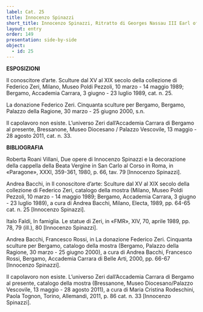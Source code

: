 ```yaml
---
label: Cat. 25
title: Innocenzo Spinazzi
short_title: Innocenzo Spinazzi, Ritratto di Georges Nassau III Earl of Cowper
layout: entry
order: 149
presentation: side-by-side
object:
  - id: 25
---
```


**ESPOSIZIONI**

Il conoscitore d’arte. Sculture dal XV al XIX secolo della collezione di Federico Zeri, Milano, Museo Poldi Pezzoli, 10 marzo - 14 maggio 1989; Bergamo, Accademia Carrara, 3 giugno - 23 luglio 1989, cat. n. 25.

La donazione Federico Zeri. Cinquanta sculture per Bergamo, Bergamo, Palazzo della Ragione, 30 marzo - 25 giugno 2000, s.n. 

Il capolavoro non esiste. L’universo Zeri dall’Accademia Carrara di Bergamo al presente, Bressanone, Museo Diocesano / Palazzo Vescovile, 13 maggio - 28 agosto 2011, cat. n. 33.


**BIBLIOGRAFIA**

Roberta Roani Villani, Due opere di Innocenzo Spinazzi e la decorazione della cappella della Beata Vergine in San Carlo al Corso in Roma, in «Paragone», XXXI, 359-361, 1980, p. 66, tav. 79 [Innocenzo Spinazzi].

Andrea Bacchi, in Il conoscitore d’arte: Sculture dal XV al XIX secolo della collezione di Federico Zeri, catalogo della mostra (Milano, Museo Poldi Pezzoli, 10 marzo - 14 maggio 1989; Bergamo, Accademia Carrara, 3 giugno - 23 luglio 1989), a cura di Andrea Bacchi, Milano, Electa, 1989, pp. 64-65 cat. n. 25 [Innocenzo Spinazzi].

Italo Faldi, In famiglia. Le statue di Zeri, in «FMR», XIV, 70, aprile 1989, pp. 78, 79 (ill.), 80 [Innocenzo Spinazzi].

Andrea Bacchi, Francesco Rossi, in La donazione Federico Zeri. Cinquanta sculture per Bergamo, catalogo della mostra (Bergamo, Palazzo della Ragione, 30 marzo - 25 giugno 2000), a cura di Andrea Bacchi, Francesco Rossi, Bergamo, Accademia Carrara di Belle Arti, 2000, pp. 66-67 [Innocenzo Spinazzi].

Il capolavoro non esiste. L’universo Zeri dall’Accademia Carrara di Bergamo al presente, catalogo della mostra (Bressanone, Museo Diocesano/Palazzo Vescovile, 13 maggio - 28 agosto 2011), a cura di Maria Cristina Rodeschini, Paola Tognon, Torino, Allemandi, 2011, p. 86 cat. n. 33 [Innocenzo Spinazzi].

